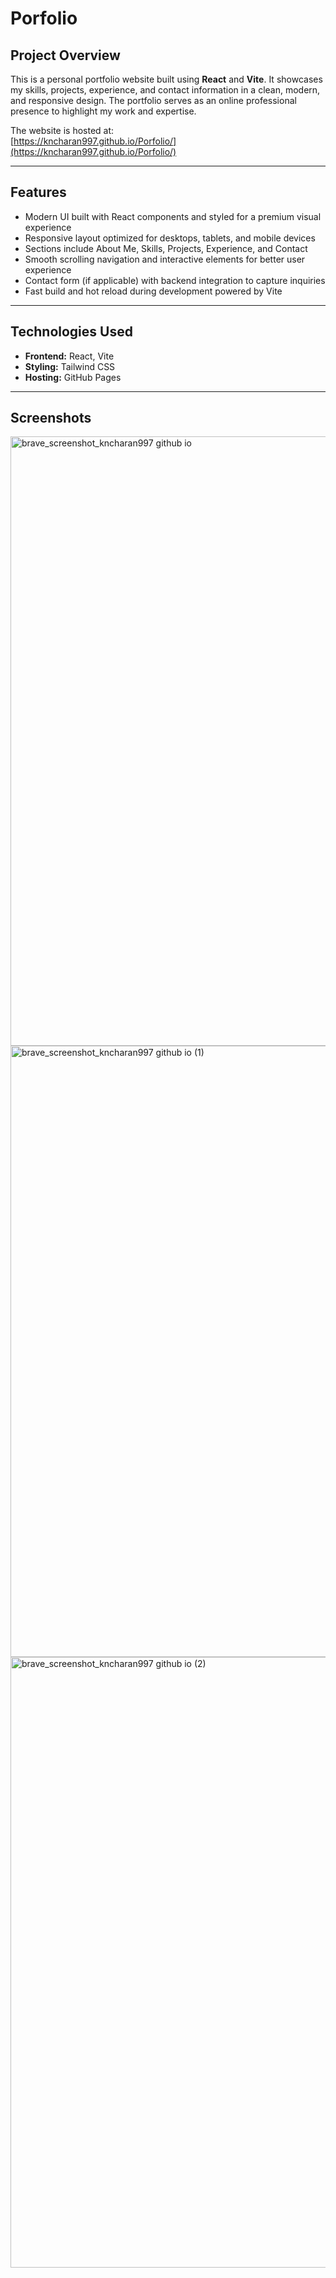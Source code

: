 # Porfolio

## Project Overview

This is a personal portfolio website built using **React** and **Vite**. It showcases my skills, projects, experience, and contact information in a clean, modern, and responsive design. The portfolio serves as an online professional presence to highlight my work and expertise.

The website is hosted at:  
[https://kncharan997.github.io/Porfolio/](https://kncharan997.github.io/Porfolio/)

---

## Features

- Modern UI built with React components and styled for a premium visual experience
- Responsive layout optimized for desktops, tablets, and mobile devices
- Sections include About Me, Skills, Projects, Experience, and Contact
- Smooth scrolling navigation and interactive elements for better user experience
- Contact form (if applicable) with backend integration to capture inquiries
- Fast build and hot reload during development powered by Vite

---

## Technologies Used

- **Frontend:** React, Vite  
- **Styling:** Tailwind CSS  
- **Hosting:** GitHub Pages  

---

## Screenshots

<img width="1907" height="975" alt="brave_screenshot_kncharan997 github io" src="https://github.com/user-attachments/assets/cfbd9b7c-4e11-4b81-b988-a57980005108" />


<img width="1919" height="978" alt="brave_screenshot_kncharan997 github io (1)" src="https://github.com/user-attachments/assets/90f058ff-4094-4a69-aa79-a1936740fc71" />


<img width="1918" height="977" alt="brave_screenshot_kncharan997 github io (2)" src="https://github.com/user-attachments/assets/535de61c-12d0-4a0a-9057-9bc496f7a99b" />

